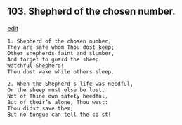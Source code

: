 
## 103.  Shepherd of the chosen number.
[edit](https://docs.google.com/document/d/1tkLtk4%2DBjLSvswsShLPDArChZ8%2Dm1muF/edit?mode=html)



    1. Shepherd of the chosen number,
    They are safe whom Thou dost keep; 
    Other shepherds faint and slumber,
    And forget to guard the sheep.
    Watchful Shepherd!
    Thou dost wake while others sleep.

    2. When the Shepherd’s life was needful,
    Or the sheep must else be lost,
    Not of Thine own safety heedful,
    But of their’s alone, Thou wast:
    Thou didst save them;
    But no tongue can tell the co st!
